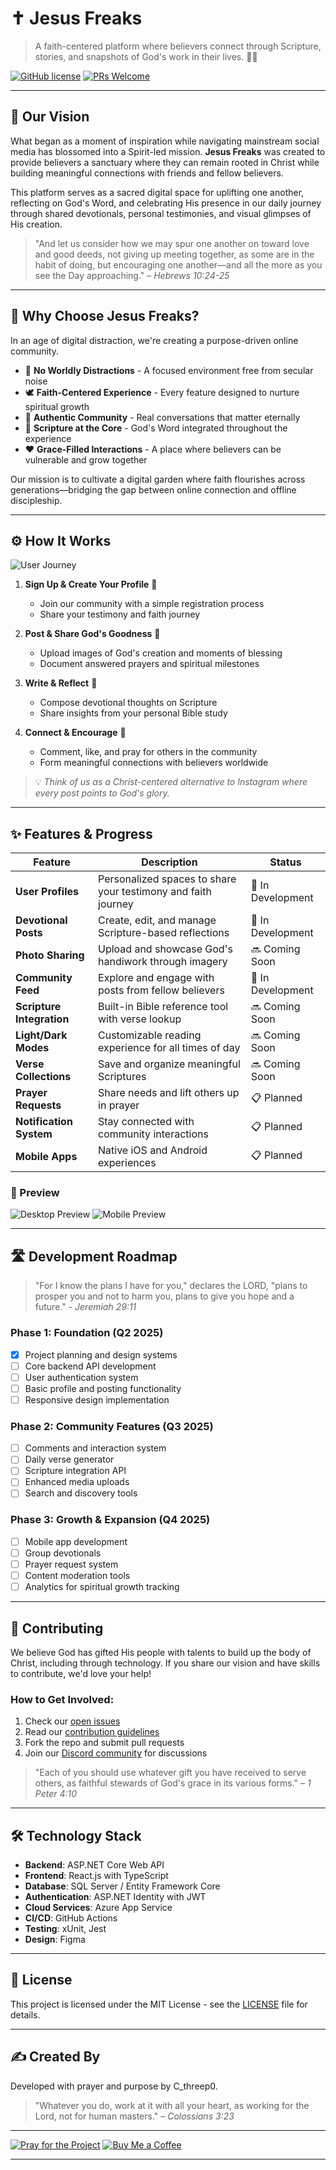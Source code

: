 # ✝️ Jesus Freaks

> A faith-centered platform where believers connect through Scripture, stories, and snapshots of God's work in their lives. 🌿📸

[![GitHub license](https://img.shields.io/badge/license-MIT-blue.svg)](LICENSE)
[![PRs Welcome](https://img.shields.io/badge/PRs-welcome-brightgreen.svg)](CONTRIBUTING.md)

---

## 🌄 Our Vision

What began as a moment of inspiration while navigating mainstream social media has blossomed into a Spirit-led mission. **Jesus Freaks** was created to provide believers a sanctuary where they can remain rooted in Christ while building meaningful connections with friends and fellow believers.

This platform serves as a sacred digital space for uplifting one another, reflecting on God's Word, and celebrating His presence in our daily journey through shared devotionals, personal testimonies, and visual glimpses of His creation.

> "And let us consider how we may spur one another on toward love and good deeds, not giving up meeting together, as some are in the habit of doing, but encouraging one another—and all the more as you see the Day approaching." – *Hebrews 10:24-25*

---

## 🙏 Why Choose Jesus Freaks?

In an age of digital distraction, we're creating a purpose-driven online community.

- 🛑 **No Worldly Distractions** - A focused environment free from secular noise
- 🕊️ **Faith-Centered Experience** - Every feature designed to nurture spiritual growth
- 💬 **Authentic Community** - Real conversations that matter eternally
- 📖 **Scripture at the Core** - God's Word integrated throughout the experience
- ❤️ **Grace-Filled Interactions** - A place where believers can be vulnerable and grow together

Our mission is to cultivate a digital garden where faith flourishes across generations—bridging the gap between online connection and offline discipleship.

---

## ⚙️ How It Works

![User Journey](https://via.placeholder.com/800x200?text=User+Journey+Diagram+(Coming+Soon))

1. **Sign Up & Create Your Profile** 👤
   - Join our community with a simple registration process
   - Share your testimony and faith journey

2. **Post & Share God's Goodness** 📸
   - Upload images of God's creation and moments of blessing
   - Document answered prayers and spiritual milestones

3. **Write & Reflect** 📖
   - Compose devotional thoughts on Scripture
   - Share insights from your personal Bible study

4. **Connect & Encourage** 🤝
   - Comment, like, and pray for others in the community
   - Form meaningful connections with believers worldwide

> 💡 _Think of us as a Christ-centered alternative to Instagram where every post points to God's glory._

---

## ✨ Features & Progress

| Feature | Description | Status |
|---------|-------------|--------|
| **User Profiles** | Personalized spaces to share your testimony and faith journey | 🔶 In Development |
| **Devotional Posts** | Create, edit, and manage Scripture-based reflections | 🔶 In Development |
| **Photo Sharing** | Upload and showcase God's handiwork through imagery | 🔜 Coming Soon |
| **Community Feed** | Explore and engage with posts from fellow believers | 🔶 In Development |
| **Scripture Integration** | Built-in Bible reference tool with verse lookup | 🔜 Coming Soon |
| **Light/Dark Modes** | Customizable reading experience for all times of day | 🔜 Coming Soon |
| **Verse Collections** | Save and organize meaningful Scriptures | 🔜 Coming Soon |
| **Prayer Requests** | Share needs and lift others up in prayer | 📋 Planned |
| **Notification System** | Stay connected with community interactions | 📋 Planned |
| **Mobile Apps** | Native iOS and Android experiences | 📋 Planned |

### 📱 Preview

![Desktop Preview](https://via.placeholder.com/400x225?text=Desktop+Preview+(Coming+Soon))
![Mobile Preview](https://via.placeholder.com/180x320?text=Mobile+Preview+(Coming+Soon))

---

## 🛣️ Development Roadmap

> "For I know the plans I have for you," declares the LORD, "plans to prosper you and not to harm you, plans to give you hope and a future." - *Jeremiah 29:11*

### Phase 1: Foundation (Q2 2025)
- [x] Project planning and design systems
- [ ] Core backend API development
- [ ] User authentication system
- [ ] Basic profile and posting functionality
- [ ] Responsive design implementation

### Phase 2: Community Features (Q3 2025)
- [ ] Comments and interaction system
- [ ] Daily verse generator
- [ ] Scripture integration API
- [ ] Enhanced media uploads
- [ ] Search and discovery tools

### Phase 3: Growth & Expansion (Q4 2025)
- [ ] Mobile app development
- [ ] Group devotionals
- [ ] Prayer request system
- [ ] Content moderation tools
- [ ] Analytics for spiritual growth tracking

---

## 🤝 Contributing

We believe God has gifted His people with talents to build up the body of Christ, including through technology. If you share our vision and have skills to contribute, we'd love your help!

### How to Get Involved:
1. Check our [open issues](https://github.com/username/Jesus-Freaks/issues)
2. Read our [contribution guidelines](CONTRIBUTING.md)
3. Fork the repo and submit pull requests
4. Join our [Discord community](https://discord.gg/JesusFreaks) for discussions

> "Each of you should use whatever gift you have received to serve others, as faithful stewards of God's grace in its various forms." – *1 Peter 4:10*

---

## 🛠️ Technology Stack

- **Backend**: ASP.NET Core Web API
- **Frontend**: React.js with TypeScript
- **Database**: SQL Server / Entity Framework Core
- **Authentication**: ASP.NET Identity with JWT
- **Cloud Services**: Azure App Service
- **CI/CD**: GitHub Actions
- **Testing**: xUnit, Jest
- **Design**: Figma

---

## 📜 License

This project is licensed under the MIT License - see the [LICENSE](LICENSE) file for details.

---

## ✍️ Created By

Developed with prayer and purpose by C_threep0.

> "Whatever you do, work at it with all your heart, as working for the Lord, not for human masters." – *Colossians 3:23*

---

[![Pray for the Project](https://img.shields.io/badge/🙏-Pray%20For%20This%20Project-blue)](https://github.com/username/Jesus-Freaks)
[![Buy Me a Coffee](https://img.shields.io/badge/☕-Buy%20Me%20A%20Coffee-orange)](https://www.buymeacoffee.com/JesusFreaks)

---